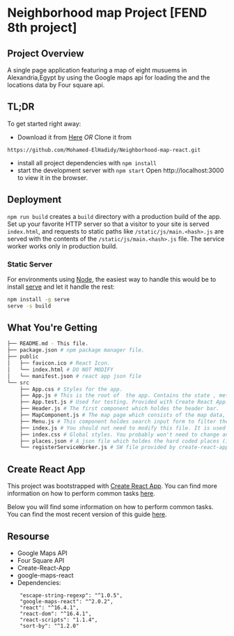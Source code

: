 # Neighborhood map Project [FEND 8th project]

## Project Overview

A single page application featuring a map  of eight musuems in Alexandria,Egypt
by using the Google maps api for loading the and the locations data by Four square api.

## TL;DR

To get started right away:

* Download it from [Here](https://github.com/Mohamed-ElHadidy/Neighborhood-map-react/archive/master.zip) *OR* Clone it from 

```
https://github.com/Mohamed-ElHadidy/Neighborhood-map-react.git
 ```

* install all project dependencies with `npm install`
* start the development server with `npm start`
Open http://localhost:3000 to view it in the browser.


## Deployment

`npm run build` creates a `build` directory with a production build of the app. Set up your favorite HTTP server so that a visitor to your site is served `index.html`, and requests to static paths like `/static/js/main.<hash>.js` are served with the contents of the `/static/js/main.<hash>.js` file.
The service worker works only in production build.

### Static Server

For environments using [Node](https://nodejs.org/), the easiest way to handle this would be to install [serve](https://github.com/zeit/serve) and let it handle the rest:

```sh
npm install -g serve
serve -s build
```


## What You're Getting
```bash
├── README.md - This file.
├── package.json # npm package manager file.
├── public
│   ├── favicon.ico # React Icon.
│   └── index.html # DO NOT MODIFY
│   └── manifest.json # react app json file
└── src
    ├── App.css # Styles for the app.
    ├── App.js # This is the root of  the app. Contains the state , methods that manage the app functionality.
    ├── App.test.js # Used for testing. Provided with Create React App.
    ├── Header.js # The first component which holdes the header bar. 
    ├── MapComponent.js # The map page which consists of the map data, markers, infoWindow.
    ├── Menu.js # This component holdes search input form to filter the places list.
    ├── index.js # You should not need to modify this file. It is used for DOM rendering only.
    ├── index.css # Global styles. You probably won't need to change anything here.
    ├── places.json # A json file which holdes the hard coded places (it's not used now)
    └── registerServiceWorker.js # SW file provided by create-react-app to serve assets from local cache.
```

## Create React App

This project was bootstrapped with [Create React App](https://github.com/facebookincubator/create-react-app). You can find more information on how to perform common tasks [here](https://github.com/facebookincubator/create-react-app/blob/master/packages/react-scripts/template/README.md).

Below you will find some information on how to perform common tasks.<br>
You can find the most recent version of this guide [here](https://github.com/facebookincubator/create-react-app/blob/master/packages/react-scripts/template/README.md).

## Resourse

* Google Maps API
* Four Square API
* Create-React-App
* google-maps-react
* Dependencies: 
```
    "escape-string-regexp": "^1.0.5",
    "google-maps-react": "^2.0.2",
    "react": "^16.4.1",
    "react-dom": "^16.4.1",
    "react-scripts": "1.1.4",
    "sort-by": "^1.2.0"
  ```
